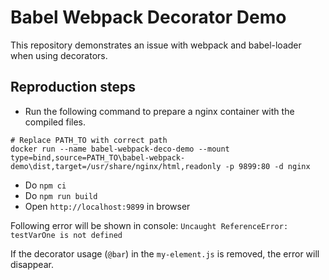 # Babel Webpack Decorator Demo

This repository demonstrates an issue with webpack and babel-loader when using decorators.

## Reproduction steps
- Run the following command to prepare a nginx container with the compiled files.

```shell
# Replace PATH_TO with correct path
docker run --name babel-webpack-deco-demo --mount type=bind,source=PATH_TO\babel-webpack-demo\dist,target=/usr/share/nginx/html,readonly -p 9899:80 -d nginx
```
- Do `npm ci`
- Do `npm run build`
- Open `http://localhost:9899` in browser

Following error will be shown in console: `Uncaught ReferenceError: testVarOne is not defined`

If the decorator usage (`@bar`) in the `my-element.js` is removed, the error will disappear.